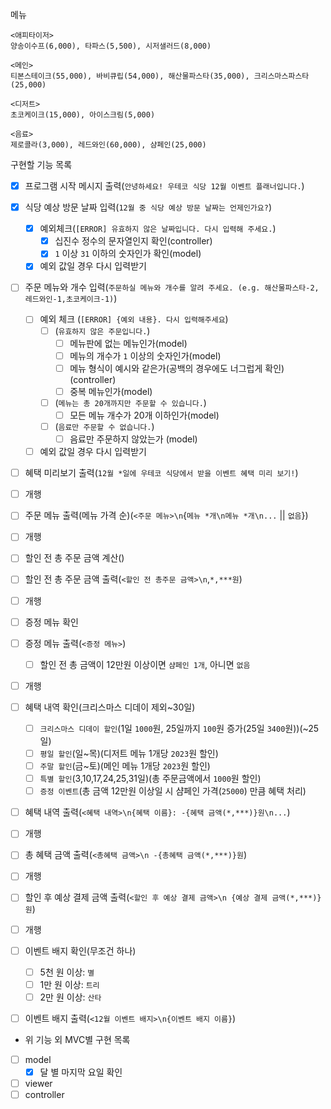 메뉴
```
<애피타이저>
양송이수프(6,000), 타파스(5,500), 시저샐러드(8,000)

<메인>
티본스테이크(55,000), 바비큐립(54,000), 해산물파스타(35,000), 크리스마스파스타(25,000)

<디저트>
초코케이크(15,000), 아이스크림(5,000)

<음료>
제로콜라(3,000), 레드와인(60,000), 샴페인(25,000)
```

구현할 기능 목록
- [x] 프로그램 시작 메시지 출력(`안녕하세요! 우테코 식당 12월 이벤트 플래너입니다.`)
- [x] 식당 예상 방문 날짜 입력(`12월 중 식당 예상 방문 날짜는 언제인가요?`)
  - [x] 예외체크(`[ERROR] 유효하지 않은 날짜입니다. 다시 입력해 주세요.`)
    - [x] 십진수 정수의 문자열인지 확인(controller)
    - [x] `1` 이상 `31` 이하의 숫자인가 확인(model)
  - [x] 예외 값일 경우 다시 입력받기 

- [ ] 주문 메뉴와 개수 입력(`주문하실 메뉴와 개수를 알려 주세요. (e.g. 해산물파스타-2,레드와인-1,초코케이크-1)`)
  - [ ] 예외 체크 (`[ERROR] {예외 내용}. 다시 입력해주세요`)
    - [ ] (`유효하지 않은 주문입니다.`)
      - [ ] 메뉴판에 없는 메뉴인가(model)
      - [ ] 메뉴의 개수가 `1` 이상의 숫자인가(model)
      - [ ] 메뉴 형식이 예시와 같은가(공백의 경우에도 너그럽게 확인)(controller)
      - [ ] 중복 메뉴인가(model)
    - [ ] (`메뉴는 총 20개까지만 주문할 수 있습니다.`)
      - [ ] 모든 메뉴 개수가 20개 이하인가(model)
    - [ ] (`음료만 주문할 수 없습니다.`) 
      - [ ] 음료만 주문하지 않았는가 (model)
  - [ ] 예외 값일 경우 다시 입력받기  

- [ ] 혜택 미리보기 출력(`12월 *일에 우테코 식당에서 받을 이벤트 혜택 미리 보기!`)

- [ ] 개행
- [ ] 주문 메뉴 출력(메뉴 가격 순)(`<주문 메뉴>\n`{`메뉴 *개\n메뉴 *개\n...` || `없음`})

- [ ] 개행
- [ ] 할인 전 총 주문 금액 계산()
- [ ] 할인 전 총 주문 금액 출력(`<할인 전 총주문 금액>\n`,`*,***원`)
 
- [ ] 개행
- [ ] 증정 메뉴 확인
- [ ] 증정 메뉴 출력(`<증정 메뉴>`)
  - [ ] 할인 전 총 금액이 12만원 이상이면 `샴페인 1개`, 아니면 `없음`

- [ ] 개행
- [ ] 혜택 내역 확인(크리스마스 디데이 제외~30일)
  - [ ] `크리스마스 디데이 할인`(1일 `1000`원, 25일까지 `100`원 증가(25일 `3400`원))(~25일)
  - [ ] `평일 할인`(일~목)(디저트 메뉴 1개당 `2023`원 할인)
  - [ ] `주말 할인`(금~토)(메인 메뉴 1개당 `2023`원 할인)
  - [ ] `특별 할인`(3,10,17,24,25,31일)(총 주문금액에서 `1000`원 할인)
  - [ ] `증정 이벤트`(총 금액 12만원 이상일 시 샴페인 가격(`25000`) 만큼 혜택 처리)
- [ ] 혜택 내역 출력(`<혜택 내역>\n{혜택 이름}: -{혜택 금액(*,***)}원\n...`)

- [ ] 개행
- [ ] 총 혜택 금액 출력(`<총혜택 금액>\n -{총혜택 금액(*,***)}원`)

- [ ] 개행
- [ ] 할인 후 예상 결제 금액 출력(`<할인 후 예상 결제 금액>\n {예상 결제 금액(*,***)}원`)

- [ ] 개행
- [ ] 이벤트 배지 확인(무조건 하나)
  - [ ] 5천 원 이상: `별`
  - [ ] 1만 원 이상: `트리`
  - [ ] 2만 원 이상: `산타`
- [ ] 이벤트 배지 출력(`<12월 이벤트 배지>\n{이벤트 배지 이름}`)


- 위 기능 외 MVC별 구현 목록

- [ ] model
  - [x] 달 별 마지막 요일 확인
- [ ] viewer
- [ ] controller